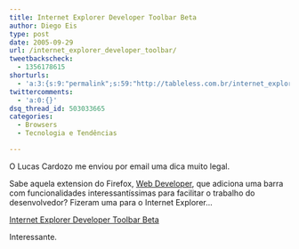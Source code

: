 ```yaml
---
title: Internet Explorer Developer Toolbar Beta
author: Diego Eis
type: post
date: 2005-09-29
url: /internet_explorer_developer_toolbar/
tweetbackscheck:
  - 1356178615
shorturls:
  - 'a:3:{s:9:"permalink";s:59:"http://tableless.com.br/internet_explorer_developer_toolbar";s:7:"tinyurl";s:26:"http://tinyurl.com/4x3voey";s:4:"isgd";s:19:"http://is.gd/LbN3Df";}'
twittercomments:
  - 'a:0:{}'
dsq_thread_id: 503033665
categories:
  - Browsers
  - Tecnologia e Tendências

---
```

O Lucas Cardozo me enviou por email uma dica muito legal.
  
Sabe aquela extension do Firefox, [Web Developer][1], que adiciona uma barra com funcionalidades interessantíssimas para facilitar o trabalho do desenvolvedor? Fizeram uma para o Internet Explorer&#8230;
  
[Internet Explorer Developer Toolbar Beta][2] 

Interessante.

 [1]: https://addons.mozilla.org/extensions/moreinfo.php?id=60
 [2]: http://www.microsoft.com/downloads/details.aspx?FamilyID=E59C3964-672D-4511-BB3E-2D5E1DB91038&displaylang=en